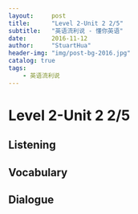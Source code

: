 ```yaml
---
layout:     post
title:      "Level 2-Unit 2 2/5"
subtitle:   "英语流利说 - 懂你英语"
date:       2016-11-12
author:     "StuartHua"
header-img: "img/post-bg-2016.jpg"
catalog: true
tags:
    - 英语流利说
---
```


# Level 2-Unit 2 2/5

<!-- more -->

## Listening



## Vocabulary



## Dialogue



